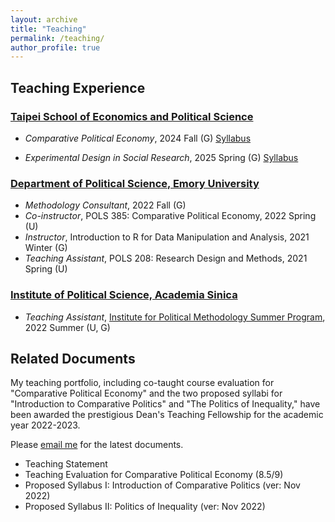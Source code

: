 ```yaml
---
layout: archive
title: "Teaching"
permalink: /teaching/
author_profile: true
---
```


## Teaching Experience

### [Taipei School of Economics and Political Science](https://www.tse.nthu.edu.tw/)

* _Comparative Political Economy_, 2024 Fall (G) [Syllabus](https://www.dropbox.com/scl/fi/sy529ciqh8arhwbtvd8yo/Syllabus___Advanced_Comparative_Political_Economy_website.pdf?rlkey=kvdoyeggmesaml6odkb4eksrv&st=xbtfo3bo&dl=0)

* _Experimental Design in Social Research_, 2025 Spring (G) [Syllabus](https://www.dropbox.com/scl/fi/9uag5w1d5e8sp71641a9r/Syllabus___Experiments.pdf?rlkey=0z1y6lmgv8ry1f3vge3mndgpl&st=yurduwk4&dl=0)

### [Department of Political Science, Emory University](http://polisci.emory.edu/home/)
* _Methodology Consultant_, 2022 Fall (G)
* _Co-instructor_, POLS 385: Comparative Political Economy, 2022 Spring (U)
* _Instructor_, Introduction to R for Data Manipulation and Analysis, 2021 Winter (G)
* _Teaching Assistant_, POLS 208: Research Design and Methods, 2021 Spring (U)

### [Institute of Political Science, Academia Sinica](https://www.ipsas.sinica.edu.tw/en/)
* _Teaching Assistant_, [Institute for Political Methodology Summer Program](http://www.ipmasia.org/), 2022 Summer (U, G)


## Related Documents

My teaching portfolio, including co-taught course evaluation for "Comparative Political Economy" and the two proposed syllabi for "Introduction to Comparative Politics" and "The Politics of Inequality," have been awarded the prestigious Dean's Teaching Fellowship for the academic year 2022-2023. 

Please [email me](mailto:hsu.yumin.wang@emory.edu) for the latest documents.

* Teaching Statement 
* Teaching Evaluation for Comparative Political Economy (8.5/9)
* Proposed Syllabus I: Introduction of Comparative Politics (ver: Nov 2022)
* Proposed Syllabus II: Politics of Inequality (ver: Nov 2022)


